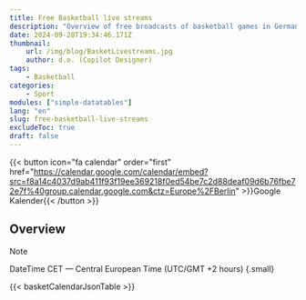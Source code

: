 ```yaml
---
title: Free Basketball live streams
description: "Overview of free broadcasts of basketball games in Germany"
date: 2024-09-28T19:34:46.171Z
thumbnail:
    url: /img/blog/BasketLivestreams.jpg
    author: d.o. (Copilot Designer)
tags:
    - Basketball
categories:
    - Sport
modules: ["simple-datatables"]
lang: "en"
slug: free-basketball-live-streams
excludeToc: true
draft: false
---
```


{{< button icon="fa calendar" order="first" href="https://calendar.google.com/calendar/embed?src=f8a14c4037d9ab411f93f19ee369218f0ed54be7c2d88deaf09d6b76fbe72e7f%40group.calendar.google.com&ctz=Europe%2FBerlin" >}}Google Kalender{{< /button >}}

## Overview

> [!NOTE]
> DateTime CET — Central European Time (UTC/GMT +2 hours)
{.small}

{{< basketCalendarJsonTable >}}